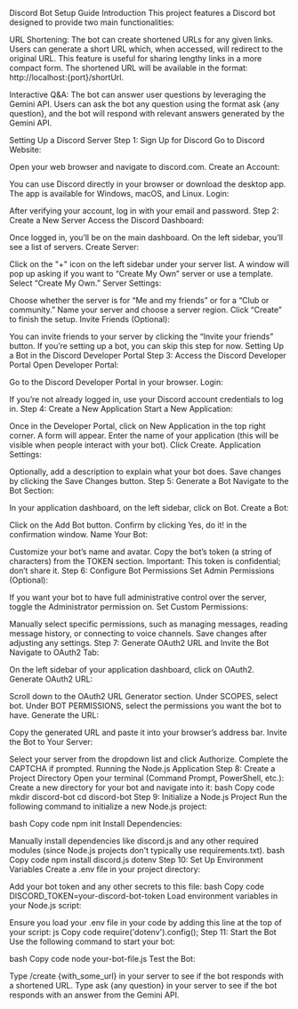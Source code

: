 Discord Bot Setup Guide
Introduction
This project features a Discord bot designed to provide two main functionalities:

URL Shortening: The bot can create shortened URLs for any given links. Users can generate a short URL which, when accessed, will redirect to the original URL. This feature is useful for sharing lengthy links in a more compact form. The shortened URL will be available in the format: http://localhost:{port}/shortUrl.

Interactive Q&A: The bot can answer user questions by leveraging the Gemini API. Users can ask the bot any question using the format ask {any question}, and the bot will respond with relevant answers generated by the Gemini API.

Setting Up a Discord Server
Step 1: Sign Up for Discord
Go to Discord Website:

Open your web browser and navigate to discord.com.
Create an Account:

You can use Discord directly in your browser or download the desktop app. The app is available for Windows, macOS, and Linux.
Login:

After verifying your account, log in with your email and password.
Step 2: Create a New Server
Access the Discord Dashboard:

Once logged in, you’ll be on the main dashboard. On the left sidebar, you’ll see a list of servers.
Create Server:

Click on the "+" icon on the left sidebar under your server list.
A window will pop up asking if you want to “Create My Own” server or use a template. Select “Create My Own.”
Server Settings:

Choose whether the server is for “Me and my friends” or for a “Club or community.”
Name your server and choose a server region.
Click “Create” to finish the setup.
Invite Friends (Optional):

You can invite friends to your server by clicking the “Invite your friends” button. If you’re setting up a bot, you can skip this step for now.
Setting Up a Bot in the Discord Developer Portal
Step 3: Access the Discord Developer Portal
Open Developer Portal:

Go to the Discord Developer Portal in your browser.
Login:

If you’re not already logged in, use your Discord account credentials to log in.
Step 4: Create a New Application
Start a New Application:

Once in the Developer Portal, click on New Application in the top right corner.
A form will appear. Enter the name of your application (this will be visible when people interact with your bot).
Click Create.
Application Settings:

Optionally, add a description to explain what your bot does.
Save changes by clicking the Save Changes button.
Step 5: Generate a Bot
Navigate to the Bot Section:

In your application dashboard, on the left sidebar, click on Bot.
Create a Bot:

Click on the Add Bot button.
Confirm by clicking Yes, do it! in the confirmation window.
Name Your Bot:

Customize your bot’s name and avatar.
Copy the bot’s token (a string of characters) from the TOKEN section. Important: This token is confidential; don’t share it.
Step 6: Configure Bot Permissions
Set Admin Permissions (Optional):

If you want your bot to have full administrative control over the server, toggle the Administrator permission on.
Set Custom Permissions:

Manually select specific permissions, such as managing messages, reading message history, or connecting to voice channels.
Save changes after adjusting any settings.
Step 7: Generate OAuth2 URL and Invite the Bot
Navigate to OAuth2 Tab:

On the left sidebar of your application dashboard, click on OAuth2.
Generate OAuth2 URL:

Scroll down to the OAuth2 URL Generator section.
Under SCOPES, select bot.
Under BOT PERMISSIONS, select the permissions you want the bot to have.
Generate the URL:

Copy the generated URL and paste it into your browser’s address bar.
Invite the Bot to Your Server:

Select your server from the dropdown list and click Authorize.
Complete the CAPTCHA if prompted.
Running the Node.js Application
Step 8: Create a Project Directory
Open your terminal (Command Prompt, PowerShell, etc.):
Create a new directory for your bot and navigate into it:
bash
Copy code
mkdir discord-bot
cd discord-bot
Step 9: Initialize a Node.js Project
Run the following command to initialize a new Node.js project:

bash
Copy code
npm init
Install Dependencies:

Manually install dependencies like discord.js and any other required modules (since Node.js projects don't typically use requirements.txt).
bash
Copy code
npm install discord.js dotenv
Step 10: Set Up Environment Variables
Create a .env file in your project directory:

Add your bot token and any other secrets to this file:
bash
Copy code
DISCORD_TOKEN=your-discord-bot-token
Load environment variables in your Node.js script:

Ensure you load your .env file in your code by adding this line at the top of your script:
js
Copy code
require('dotenv').config();
Step 11: Start the Bot
Use the following command to start your bot:

bash
Copy code
node your-bot-file.js
Test the Bot:

Type /create {with_some_url} in your server to see if the bot responds with a shortened URL.
Type ask {any question} in your server to see if the bot responds with an answer from the Gemini API.
